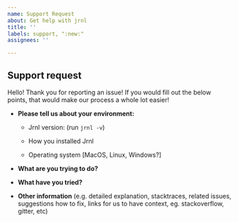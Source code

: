 ```yaml
---
name: Support Request
about: Get help with jrnl
title: ''
labels: support, ":new:"
assignees: ''

---
```


## Support request

Hello! Thank you for reporting an issue!
If you would fill out the below points, that would make our process a whole lot easier!

* **Please tell us about your environment:**

  - Jrnl version: (run `jrnl -v`)
  - How you installed Jrnl

  - Operating system [MacOS, Linux, Windows?]

* **What are you trying to do?**

* **What have you tried?**

* **Other information** (e.g. detailed explanation, stacktraces, related issues, suggestions how to fix, links for us to have context, eg. stackoverflow, gitter, etc)

